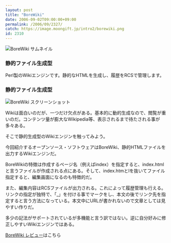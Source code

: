 ```yaml
---
layout: post
title: "BoreWiki"
date: 2006-09-02T09:00:00+09:00
permalink: /2006/09/2327/
catch: https://image.moongift.jp/intro2/borewiki.png
id: 2310
---
```

 ![BoreWiki サムネイル](https://image.moongift.jp/intro2/borewiki.t.png "BoreWiki サムネイル")
  

### 静的ファイル生成型
  
Perl製のWikiエンジンです。静的なHTMLを生成し、履歴をRCSで管理します。  
<!--more-->  

### 静的ファイル生成型
  

![BoreWiki スクリーンショット](https://image.moongift.jp/intro2/borewiki.png "BoreWiki スクリーンショット")

  

Wikiは面白いのだが、一つだけ欠点がある。基本的に動的生成なので、閲覧が重いのだ。コンテンツ量が膨大なWikipedia等、表示されるまで待たされる事が多々ある。

  

そこで静的生成型のWikiエンジンを触ってみよう。

  

今回紹介するオープンソース・ソフトウェアはBoreWiki、静的HTMLファイルを出力するWikiエンジンだ。

  

BoreWikiの特徴は作成するページ名（例えばindex）を指定すると、index.htmlと言うファイルが作成される点にある。そして、index.htmとlを抜いてファイル指定すると、編集画面になるのも特徴的だ。

  

また、編集内容はRCSファイルが出力される。これによって履歴管理も行える。リンクの指定が独特で、「\_」を付ける事でマークをし、本文の後でリンク先を指定すると言う方法になっている。本文中にURLが書かれないので文章としては見やすい作りだ。

  

多少の記法がサポートされているが多機能と言う訳ではない。逆に自分好みに修正しやすいWikiエンジンではある。

  

[BoreWiki レビュー](http://oss.moongift.jp/review/i-2330.html)はこちら

